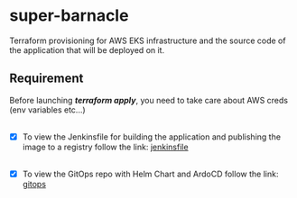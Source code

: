 # super-barnacle
Terraform provisioning for AWS EKS infrastructure and the source code of the application that will be deployed on it.

## Requirement
Before launching ***terraform apply***, you need to take care about AWS creds (env variables etc...)<br/><br/>

- [x] To view the Jenkinsfile for building the application and publishing the image to a registry follow the link: [jenkinsfile](https://github.com/Alexarikel/jenkins-for-super-barnacle/tree/main)<br/><br/>
- [x] To view the GitOps repo with Helm Chart and ArdoCD follow the link: [gitops](https://github.com/Alexarikel/super-barnacle.ci-cd)

 
